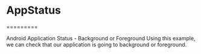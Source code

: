 # AppStatus
=========

Android Application Status - Background or Foreground
Using this example, we can check that our application is going to background or foreground.
